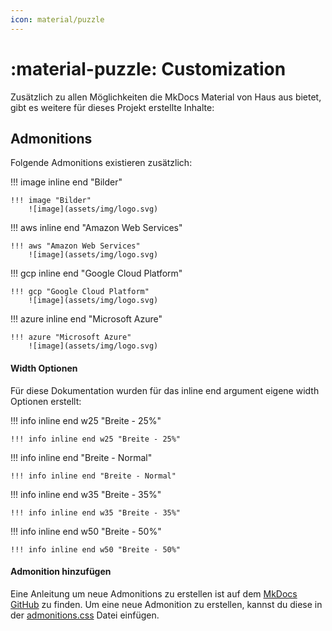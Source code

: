 ```yaml
---
icon: material/puzzle
---
```


# :material-puzzle: Customization
Zusätzlich zu allen Möglichkeiten die MkDocs Material von Haus aus bietet, gibt es weitere für dieses Projekt erstellte Inhalte:

## Admonitions
Folgende Admonitions existieren zusätzlich: 

!!! image inline end "Bilder"
    
```
!!! image "Bilder"
    ![image](assets/img/logo.svg)
```

!!! aws inline end "Amazon Web Services"
    
```
!!! aws "Amazon Web Services"
    ![image](assets/img/logo.svg)
```

!!! gcp inline end "Google Cloud Platform"
    
```
!!! gcp "Google Cloud Platform"
    ![image](assets/img/logo.svg)
```

!!! azure inline end "Microsoft Azure"
    
```
!!! azure "Microsoft Azure"
    ![image](assets/img/logo.svg)
```

#### Width Optionen
Für diese Dokumentation wurden für das inline end argument eigene width Optionen erstellt:

!!! info inline end w25 "Breite - 25%"

```
!!! info inline end w25 "Breite - 25%"

```

!!! info inline end "Breite - Normal"

```
!!! info inline end "Breite - Normal"

```

!!! info inline end w35 "Breite - 35%"

```
!!! info inline end w35 "Breite - 35%"

```

!!! info inline end w50 "Breite - 50%"

```
!!! info inline end w50 "Breite - 50%"

```

#### Admonition hinzufügen
Eine Anleitung um neue Admonitions zu erstellen ist auf dem [MkDocs GitHub](https://squidfunk.github.io/mkdocs-material/reference/admonitions/#customization) zu finden. Um eine neue Admonition zu erstellen, kannst du diese in der [admonitions.css](assets/stylesheets/admonitions.css) Datei einfügen. 